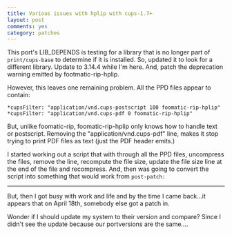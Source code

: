 ```yaml
---
title: Various issues with hplip with cups-1.7+
layout: post
comments: yes
category: patches
---
```


This port's LIB_DEPENDS is testing for a library that is no longer part of
`print/cups-base` to determine if it is installed.  So, updated it to look for
a different library.  Update to 3.14.4 while I'm here.  And, patch the
deprecation warning emitted by footmatic-rip-hplip.

However, this leaves one remaining problem.  All the PPD files appear to
contain:

    *cupsFilter: "application/vnd.cups-postscript 100 foomatic-rip-hplip"
    *cupsFilter: "application/vnd.cups-pdf 0 foomatic-rip-hplip"

But, unlike foomatic-rip, foomatic-rip-hplip only knows how to handle text
or postscript.  Removing the "application/vnd.cups-pdf" line, makes it stop
trying to print PDF files as text (just the PDF header emits.)

I started working out a script that with through all the PPD files, uncompress
the files, remove the line, recompute the file size, update the file size line
at the end of the file and recompress.  And, then was going to convert the
script into something that would work from `post-patch:`

------

But, then I got busy with work and life and by the time I came back...it appears
that on April 18th, somebody else got a patch in.

Wonder if I should update my system to their version and compare?  Since I
didn't see the update because our portversions are the same....
